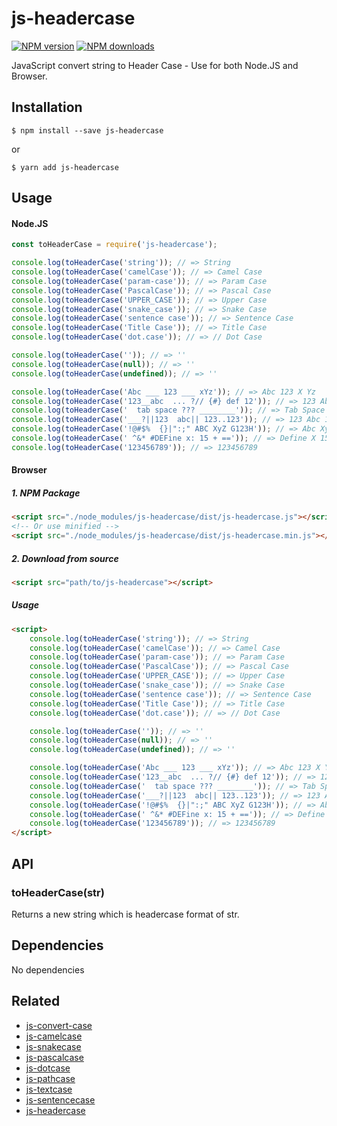 # js-headercase

[![NPM version][npm-image]][npm-url]
[![NPM downloads][downloads-image]][downloads-url]

JavaScript convert string to Header Case - Use for both Node.JS and Browser.


## Installation

`$ npm install --save js-headercase`

or

`$ yarn add js-headercase`

## Usage

#### Node.JS

```js
const toHeaderCase = require('js-headercase');

console.log(toHeaderCase('string')); // => String
console.log(toHeaderCase('camelCase')); // => Camel Case
console.log(toHeaderCase('param-case')); // => Param Case
console.log(toHeaderCase('PascalCase')); // => Pascal Case
console.log(toHeaderCase('UPPER_CASE')); // => Upper Case
console.log(toHeaderCase('snake_case')); // => Snake Case
console.log(toHeaderCase('sentence case')); // => Sentence Case
console.log(toHeaderCase('Title Case')); // => Title Case
console.log(toHeaderCase('dot.case')); // => // Dot Case

console.log(toHeaderCase('')); // => ''
console.log(toHeaderCase(null)); // => ''
console.log(toHeaderCase(undefined)); // => ''

console.log(toHeaderCase('Abc ___ 123 ___ xYz')); // => Abc 123 X Yz
console.log(toHeaderCase('123__abc  ... ?// {#} def 12')); // => 123 Abc Def 12
console.log(toHeaderCase('	tab space ??? ________')); // => Tab Space
console.log(toHeaderCase('___?||123  abc|| 123..123')); // => 123 Abc 123 123
console.log(toHeaderCase('!@#$%  {}|":;" ABC XyZ G123H')); // => Abc Xy z G123h
console.log(toHeaderCase(' ^&* #DEFine x: 15 + ==')); // => Define X 15
console.log(toHeaderCase('123456789')); // => 123456789
```

#### Browser
##### 1. NPM Package
```html
<script src="./node_modules/js-headercase/dist/js-headercase.js"></script>
<!-- Or use minified -->
<script src="./node_modules/js-headercase/dist/js-headercase.min.js"></script>
```
##### 2. Download from source
```html
<script src="path/to/js-headercase"></script>
```
##### Usage
```html
<script>
	console.log(toHeaderCase('string')); // => String
	console.log(toHeaderCase('camelCase')); // => Camel Case
	console.log(toHeaderCase('param-case')); // => Param Case
	console.log(toHeaderCase('PascalCase')); // => Pascal Case
	console.log(toHeaderCase('UPPER_CASE')); // => Upper Case
	console.log(toHeaderCase('snake_case')); // => Snake Case
	console.log(toHeaderCase('sentence case')); // => Sentence Case
	console.log(toHeaderCase('Title Case')); // => Title Case
	console.log(toHeaderCase('dot.case')); // => // Dot Case

	console.log(toHeaderCase('')); // => ''
	console.log(toHeaderCase(null)); // => ''
	console.log(toHeaderCase(undefined)); // => ''

	console.log(toHeaderCase('Abc ___ 123 ___ xYz')); // => Abc 123 X Yz
	console.log(toHeaderCase('123__abc  ... ?// {#} def 12')); // => 123 Abc Def 12
	console.log(toHeaderCase('	tab space ??? ________')); // => Tab Space
	console.log(toHeaderCase('___?||123  abc|| 123..123')); // => 123 Abc 123 123
	console.log(toHeaderCase('!@#$%  {}|":;" ABC XyZ G123H')); // => Abc Xy z G123h
	console.log(toHeaderCase(' ^&* #DEFine x: 15 + ==')); // => Define X 15
	console.log(toHeaderCase('123456789')); // => 123456789
</script>
```

## API

### toHeaderCase(str)

Returns a new string which is headercase format of str.

## Dependencies
No dependencies

## Related
+ [js-convert-case](https://github.com/huynhsamha/js-convert-case)
+ [js-camelcase](https://github.com/huynhsamha/js-camelcase)
+ [js-snakecase](https://github.com/huynhsamha/js-snakecase)
+ [js-pascalcase](https://github.com/huynhsamha/js-pascalcase)
+ [js-dotcase](https://github.com/huynhsamha/js-dotcase)
+ [js-pathcase](https://github.com/huynhsamha/js-pathcase)
+ [js-textcase](https://github.com/huynhsamha/js-textcase)
+ [js-sentencecase](https://github.com/huynhsamha/js-sentencecase)
+ [js-headercase](https://github.com/huynhsamha/js-headercase)


[npm-image]: https://img.shields.io/npm/v/js-headercase.svg?style=flat
[npm-url]: https://www.npmjs.com/package/js-headercase
[downloads-image]: https://img.shields.io/npm/dm/js-headercase.svg?style=flat
[downloads-url]: https://www.npmjs.com/package/js-headercase
